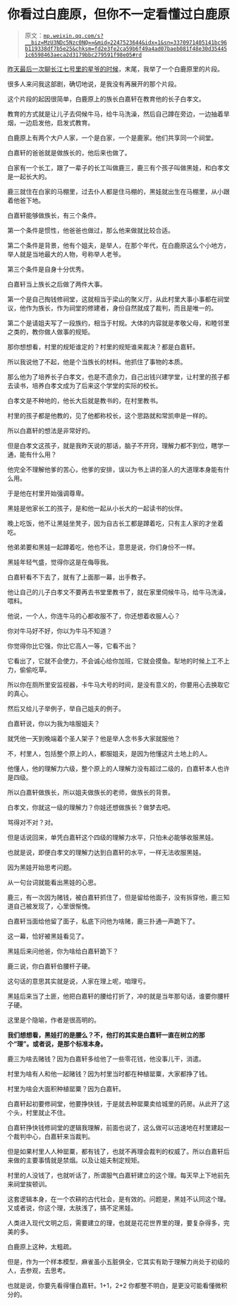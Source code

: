 # 你看过白鹿原，但你不一定看懂过白鹿原

> 原文：[`mp.weixin.qq.com/s?__biz=MzU3NDc5Nzc0NQ==&mid=2247523644&idx=1&sn=3370971405141bc96b119338df7b5e25&chksm=fd2e3fe2ca59b6f49a4ad07baeb081f48e30d354451c6598463aeca2d3179bbc279591f98e05#rd`](http://mp.weixin.qq.com/s?__biz=MzU3NDc5Nzc0NQ==&mid=2247523644&idx=1&sn=3370971405141bc96b119338df7b5e25&chksm=fd2e3fe2ca59b6f49a4ad07baeb081f48e30d354451c6598463aeca2d3179bbc279591f98e05#rd)

[昨天最后一次聊长江七号里的星爷的时候](http://mp.weixin.qq.com/s?__biz=MzU0MjYwNDU2Mw==&mid=2247510657&idx=1&sn=25a68182c81df2ca54bb559aadc2720c&chksm=fb1ac6fdcc6d4febd551d6b7d2d411defb5f7171fc2d92911d82c869152bc4c592abc9858aff&scene=21#wechat_redirect)，末尾，我举了一个白鹿原里的片段。

很多人来问我这部剧，确切地说，是我没有再展开的那个片段。

这个片段的起因很简单，白鹿原上的族长白嘉轩在教育他的长子白孝文。

教育的方式就是让儿子去伺候牛马，给牛马洗澡，然后自己蹲在旁边，一边抽着旱烟，一边启发他，启发式教育。

白鹿原上有两个大户人家，一个是白家，一个是鹿家。他们共享同一个祠堂。

白嘉轩的爸爸就是做族长的，他后来也做了。

白家有一个长工，跟了一辈子的长工叫做鹿三，鹿三有个孩子叫做黑娃，和白孝文是一起长大的。

鹿三就住在白家的马棚里，过去仆人都是住马棚的，黑娃就出生在马棚里，从小跟着他爸下地。

白嘉轩能够做族长，有三个条件。

第一个条件是惯性，他爸爸也做过，那么他来做就比较合适。

第二个条件是背景，他有个姐夫，是举人，在那个年代，在白鹿原这么个小地方，举人就是当地最大的人物，号称举人老爷。

第三个条件是自身十分优秀。

白嘉轩当上族长之后做了两件大事。

第一个是自己掏钱修祠堂，这就相当于梁山的聚义厅，从此村里大事小事都在祠堂议，他作为族长，作为祠堂的修建者，身份自然就成了裁判，而且是唯一的。

第二个是请姐夫写了一段族约，相当于村规。大体的内容就是孝敬父母，和睦邻里之类的，教你做人做事的规矩。

那你想想看，村里的规矩谁定的？村里的规矩谁来裁决？都是白嘉轩。

所以我说他了不起，他是个当族长的材料。他抓住了事物的本质。

那么他为了培养长子白孝文，也是不遗余力，自己出钱兴建学堂，让村里的孩子都去读书，培养白孝文成为了后来这个学堂的实际的校长。

白孝文是不种地的，他长大后就是教书的，在村里教书。

村里的孩子都是他教的，见了他都称校长，这个思路就和常凯申是一样的。

所以白嘉轩的想法是非常好的。

但是白孝文这孩子，就是我昨天说的那话，脑子不开窍，理解力都不到位，瞎学一通，能有什么用？

他完全不理解他爹的苦心，他爹的安排，误以为书上讲的圣人的大道理本身能有什么用。

于是他在村里开始强调尊卑。

黑娃是他家长工的孩子，是和他一起从小长大的一起读书的伙伴。

晚上吃饭，他不让黑娃坐凳子，因为自古长工都是蹲着吃，只有主人家的才坐着吃。

他弟弟要和黑娃一起蹲着吃，他也不让，意思是说，你们身份不一样。

黑娃年轻气盛，觉得你这是在侮辱我。

白嘉轩看不下去了，就有了上面那一幕，出手教子。

他让自己的儿子白孝文不要再去书堂里教书了，就在家里伺候牛马，给牛马洗澡，喂料。

他说，一个人，你连牛马的心都收服不了，你还想着收服人心？

你对牛马好不好，你以为牛马不知道？

你觉得你比它强，你比它高人一等，它看不出？

它看出了，它就不会使力，不会诚心给你加班，它就会摸鱼。犁地的时候上工不上力，偷偷吃草。

所以你在厕所里安监视器，卡牛马大号的时间，是没有意义的，你要用心去换取它的真心。

然后又给儿子举例子，举自己姐夫的例子。

白嘉轩说，你以为我为啥服姐夫？

就凭他一天到晚端着个圣人架子？他是举人念书多大家就服他？

不，村里人，包括整个原上的人，都服姐夫，是因为他懂这片土地上的人。

他懂人，他的理解力六级，整个原上的人理解力没有超过二级的，白嘉轩本人也许是四级。

所以白嘉轩做族长，所以姐夫做族长的老师，做族长的背景。

白孝文，你就这一级的理解力？你娃还想做族长？做梦去吧。

骂得对不对？对。

但是话说回来，单凭白嘉轩这个四级的理解力水平，只怕未必能够收服黑娃。

也就是说，即便白孝文的理解力达到白嘉轩的水平，一样无法收服黑娃。

因为黑娃开始思考问题。

从一句台词就能看出黑娃的心思。

鹿三，有一次因为赌钱，被白嘉轩抓住了，但是留给他面子，没有拆穿他，鹿三知道自己被发现了，心里很惭愧。

白嘉轩当面给他留了面子，私底下问他为啥赌，鹿三扑通一声跪下了。

这一幕，恰好被黑娃看见了。

黑娃后来问他爸，你为啥给白嘉轩跪下？

鹿三说，你白嘉轩伯腰杆子硬。

这句话的意思其实就是说，人家在理上呢，咱理亏。

黑娃后来当了土匪，他把白嘉轩的腰给打折了，冲的就是当年那句话，谁要你腰杆子硬。

这里是个隐喻，作者是很高明的。

**我们想想看，黑娃打的是腰么？不，他打的其实是白嘉轩一直在树立的那个“理”。或者说，是那个标准本身。**

鹿三为啥去赌钱？因为白嘉轩多给他了一些零花钱，他没事儿干，消遣。

村里为啥有人和他一起赌钱？因为村里当时都在种植罂粟，大家都挣了钱。

村里为啥会大面积种植罂粟？因为白嘉轩。

白嘉轩起初要修祠堂，他要挣快钱，于是就去种罂粟卖给城里的药房。从此开了这个头，村里就止不住。

白嘉轩挣快钱修祠堂的逻辑我理解，前面也说了，这么做可以迅速地在村里建起一个裁判中心，白嘉轩来当裁判。

但是如果村里人人种罂粟，都有钱了，也就不再理会裁判的权威了。所以白嘉轩后来做的主要事情就是禁烟。以及让姐夫制定规矩。

村里的人没钱了，也就听话了，所谓服气白嘉轩建立的这个理。每天早上下地前先来祠堂挨顿训。

这套逻辑本身，在一个农耕的古代社会，是有效的。问题是，黑娃不认同这个理。又或者说，你这个理，太肤浅了，搞不定黑娃。 

人类进入现代文明之后，需要建立的理，也就是花花世界里的理，要复杂得多，完美的多。 

白鹿原上这种，太粗疏。 

但是，作为一个样本模型，麻雀虽小五脏俱全，它其实有助于理解力尚处于初级的人，去参观，去思考。

也就是说，你要先看得懂白嘉轩。1+1，2+2 你都整不明白，是更没可能看懂微积分的。